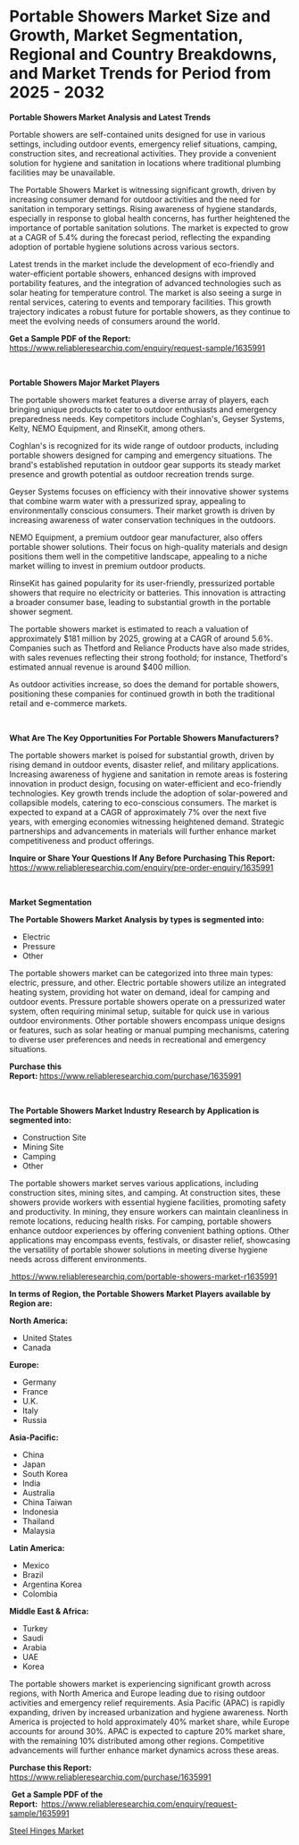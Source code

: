 <p><h1>Portable Showers Market Size and Growth, Market Segmentation, Regional and Country Breakdowns, and Market Trends for Period from 2025 -  2032</h1></p><p><strong>Portable Showers Market Analysis and Latest Trends</strong></p>
<p><p>Portable showers are self-contained units designed for use in various settings, including outdoor events, emergency relief situations, camping, construction sites, and recreational activities. They provide a convenient solution for hygiene and sanitation in locations where traditional plumbing facilities may be unavailable.</p><p>The Portable Showers Market is witnessing significant growth, driven by increasing consumer demand for outdoor activities and the need for sanitation in temporary settings. Rising awareness of hygiene standards, especially in response to global health concerns, has further heightened the importance of portable sanitation solutions. The market is expected to grow at a CAGR of 5.4% during the forecast period, reflecting the expanding adoption of portable hygiene solutions across various sectors.</p><p>Latest trends in the market include the development of eco-friendly and water-efficient portable showers, enhanced designs with improved portability features, and the integration of advanced technologies such as solar heating for temperature control. The market is also seeing a surge in rental services, catering to events and temporary facilities. This growth trajectory indicates a robust future for portable showers, as they continue to meet the evolving needs of consumers around the world.</p></p>
<p><strong>Get a Sample PDF of the Report:&nbsp;</strong> <a href="https://www.reliableresearchiq.com/enquiry/request-sample/1635991?utm_campaign=2209&utm_medium=2&utm_source=Github&utm_content=ia&utm_term=06022025&utm_id=portable-showers">https://www.reliableresearchiq.com/enquiry/request-sample/1635991</a></p>
<p>&nbsp;</p>
<p><strong>Portable Showers Major Market Players</strong></p>
<p><p>The portable showers market features a diverse array of players, each bringing unique products to cater to outdoor enthusiasts and emergency preparedness needs. Key competitors include Coghlan's, Geyser Systems, Kelty, NEMO Equipment, and RinseKit, among others.</p><p>Coghlan's is recognized for its wide range of outdoor products, including portable showers designed for camping and emergency situations. The brand's established reputation in outdoor gear supports its steady market presence and growth potential as outdoor recreation trends surge.</p><p>Geyser Systems focuses on efficiency with their innovative shower systems that combine warm water with a pressurized spray, appealing to environmentally conscious consumers. Their market growth is driven by increasing awareness of water conservation techniques in the outdoors.</p><p>NEMO Equipment, a premium outdoor gear manufacturer, also offers portable shower solutions. Their focus on high-quality materials and design positions them well in the competitive landscape, appealing to a niche market willing to invest in premium outdoor products.</p><p>RinseKit has gained popularity for its user-friendly, pressurized portable showers that require no electricity or batteries. This innovation is attracting a broader consumer base, leading to substantial growth in the portable shower segment.</p><p>The portable showers market is estimated to reach a valuation of approximately $181 million by 2025, growing at a CAGR of around 5.6%. Companies such as Thetford and Reliance Products have also made strides, with sales revenues reflecting their strong foothold; for instance, Thetford's estimated annual revenue is around $400 million.</p><p>As outdoor activities increase, so does the demand for portable showers, positioning these companies for continued growth in both the traditional retail and e-commerce markets.</p></p>
<p>&nbsp;</p>
<p><strong>What Are The Key Opportunities For Portable Showers Manufacturers?</strong></p>
<p><p>The portable showers market is poised for substantial growth, driven by rising demand in outdoor events, disaster relief, and military applications. Increasing awareness of hygiene and sanitation in remote areas is fostering innovation in product design, focusing on water-efficient and eco-friendly technologies. Key growth trends include the adoption of solar-powered and collapsible models, catering to eco-conscious consumers. The market is expected to expand at a CAGR of approximately 7% over the next five years, with emerging economies witnessing heightened demand. Strategic partnerships and advancements in materials will further enhance market competitiveness and product offerings.</p></p>
<p><strong>Inquire or Share Your Questions If Any Before Purchasing This Report:</strong> <a href="https://www.reliableresearchiq.com/enquiry/pre-order-enquiry/1635991?utm_campaign=2209&utm_medium=2&utm_source=Github&utm_content=ia&utm_term=06022025&utm_id=portable-showers">https://www.reliableresearchiq.com/enquiry/pre-order-enquiry/1635991</a></p>
<p>&nbsp;</p>
<p><strong>Market Segmentation</strong></p>
<p><strong>The Portable Showers Market Analysis by types is segmented into:</strong></p>
<p><ul><li>Electric</li><li>Pressure</li><li>Other</li></ul></p>
<p><p>The portable showers market can be categorized into three main types: electric, pressure, and other. Electric portable showers utilize an integrated heating system, providing hot water on demand, ideal for camping and outdoor events. Pressure portable showers operate on a pressurized water system, often requiring minimal setup, suitable for quick use in various outdoor environments. Other portable showers encompass unique designs or features, such as solar heating or manual pumping mechanisms, catering to diverse user preferences and needs in recreational and emergency situations.</p></p>
<p><strong>Purchase this Report:&nbsp;</strong><a href="https://www.reliableresearchiq.com/purchase/1635991?utm_campaign=2209&utm_medium=2&utm_source=Github&utm_content=ia&utm_term=06022025&utm_id=portable-showers">https://www.reliableresearchiq.com/purchase/1635991</a></p>
<p>&nbsp;</p>
<p><strong>The Portable Showers Market Industry Research by Application is segmented into:</strong></p>
<p><ul><li>Construction Site</li><li>Mining Site</li><li>Camping</li><li>Other</li></ul></p>
<p><p>The portable showers market serves various applications, including construction sites, mining sites, and camping. At construction sites, these showers provide workers with essential hygiene facilities, promoting safety and productivity. In mining, they ensure workers can maintain cleanliness in remote locations, reducing health risks. For camping, portable showers enhance outdoor experiences by offering convenient bathing options. Other applications may encompass events, festivals, or disaster relief, showcasing the versatility of portable shower solutions in meeting diverse hygiene needs across different environments.</p></p>
<p><a href="https://www.reliableresearchiq.com/portable-showers-market-r1635991?utm_campaign=2209&utm_medium=2&utm_source=Github&utm_content=ia&utm_term=06022025&utm_id=portable-showers">&nbsp;https://www.reliableresearchiq.com/portable-showers-market-r1635991</a></p>
<p><strong>In terms of Region, the Portable Showers Market Players available by Region are:</strong></p>
<p>
    <p> <strong> North America: </strong>
        <ul>
            <li>United States</li>
            <li>Canada</li>
        </ul>
        </p> 
    <p> <strong> Europe: </strong>
        <ul>
            <li>Germany</li>
            <li>France</li>
            <li>U.K.</li>
            <li>Italy</li>
            <li>Russia</li>
        </ul>
        </p> 
    <p> <strong> Asia-Pacific: </strong>
        <ul>
            <li>China</li>
            <li>Japan</li>
            <li>South Korea</li>
            <li>India</li>
            <li>Australia</li>
            <li>China Taiwan</li>
            <li>Indonesia</li>
            <li>Thailand</li>
            <li>Malaysia</li>
        </ul>
        </p> 
    <p> <strong> Latin America: </strong>
        <ul>
            <li>Mexico</li>
            <li>Brazil</li>
            <li>Argentina Korea</li>
            <li>Colombia</li>
        </ul>
        </p> 
    <p> <strong> Middle East & Africa: </strong>
        <ul>
            <li>Turkey</li>
            <li>Saudi</li>
            <li>Arabia</li>
            <li>UAE</li>
            <li>Korea</li>
        </ul>
    </p>
    </p>
<p><p>The portable showers market is experiencing significant growth across regions, with North America and Europe leading due to rising outdoor activities and emergency relief requirements. Asia Pacific (APAC) is rapidly expanding, driven by increased urbanization and hygiene awareness. North America is projected to hold approximately 40% market share, while Europe accounts for around 30%. APAC is expected to capture 20% market share, with the remaining 10% distributed among other regions. Competitive advancements will further enhance market dynamics across these areas.</p></p>
<p><strong>Purchase this Report: </strong><a href="https://www.reliableresearchiq.com/purchase/1635991?utm_campaign=2209&utm_medium=2&utm_source=Github&utm_content=ia&utm_term=06022025&utm_id=portable-showers">https://www.reliableresearchiq.com/purchase/1635991</a></p>
<p>&nbsp;<strong>Get a Sample PDF of the Report:&nbsp;&nbsp;</strong><a href="https://www.reliableresearchiq.com/enquiry/request-sample/1635991?utm_campaign=2209&utm_medium=2&utm_source=Github&utm_content=ia&utm_term=06022025&utm_id=portable-showers">https://www.reliableresearchiq.com/enquiry/request-sample/1635991</a></p>
<p><strong></strong></p>
<p><p><a href="https://github.com/sca704osol/Market-Research-Report-List-1/blob/main/steel-hinges-market.md?utm_campaign=2209&utm_medium=2&utm_source=Github&utm_content=ia&utm_term=06022025&utm_id=portable-showers">Steel Hinges Market</a></p></p>